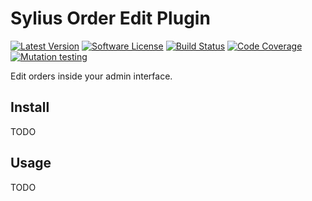 # Sylius Order Edit Plugin

[![Latest Version][ico-version]][link-packagist]
[![Software License][ico-license]](LICENSE)
[![Build Status][ico-github-actions]][link-github-actions]
[![Code Coverage][ico-code-coverage]][link-code-coverage]
[![Mutation testing][ico-infection]][link-infection]

Edit orders inside your admin interface.

## Install

TODO

## Usage

TODO

[ico-version]: https://poser.pugx.org/setono/sylius-order-edit-plugin/v/stable
[ico-license]: https://poser.pugx.org/setono/sylius-order-edit-plugin/license
[ico-github-actions]: https://github.com/Setono/sylius-order-edit-plugin/workflows/build/badge.svg
[ico-code-coverage]: https://codecov.io/gh/Setono/sylius-order-edit-plugin/graph/badge.svg
[ico-infection]: https://img.shields.io/endpoint?style=flat&url=https%3A%2F%2Fbadge-api.stryker-mutator.io%2Fgithub.com%2FSetono%2Fsylius-order-edit-plugin%2Fmaster

[link-packagist]: https://packagist.org/packages/setono/sylius-order-edit-plugin
[link-github-actions]: https://github.com/Setono/sylius-order-edit-plugin/actions
[link-code-coverage]: https://codecov.io/gh/Setono/sylius-order-edit-plugin
[link-infection]: https://dashboard.stryker-mutator.io/reports/github.com/Setono/sylius-order-edit-plugin/master
